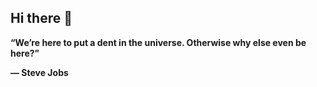 ## Hi there 👋

**“We’re here to put a dent in the universe. Otherwise why else even be here?”**

**― Steve Jobs**
